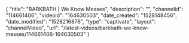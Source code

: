{
    "title": "BARKBATH | We Know Messes",
    "description": "",
    "channelid": "114661406",
    "videoid": "164630503",
    "date_created": "1528148456",
    "date_modified": "1528216876",
    "type": "captivate",
    "layout": "channelVideo",
    "url": "\/latest-videos\/barkbath-we-know-messes\/114661406-164630503"
}